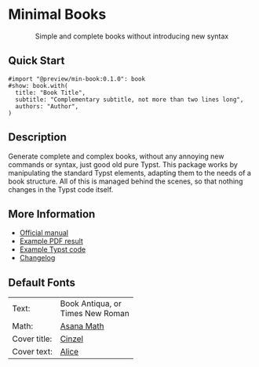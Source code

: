 # Minimal Books

<center>
  Simple and complete books without introducing new syntax
</center>


## Quick Start

```typst
#import "@preview/min-book:0.1.0": book
#show: book.with(
  title: "Book Title",
  subtitle: "Complementary subtitle, not more than two lines long",
  authors: "Author",
)
```


## Description

Generate complete and complex books, without any annoying new commands or syntax,
just good old pure Typst. This package works by manipulating the standard Typst
elements, adapting them to the needs of a book structure. All of this is managed
behind the scenes, so that nothing changes in the Typst code itself.


## More Information

- [Official manual](https://raw.githubusercontent.com/mayconfmelo/min-book/refs/tags/0.1.0/docs/pdf/manual.pdf)
- [Example PDF result](https://raw.githubusercontent.com/mayconfmelo/min-book/refs/tags/0.1.0/docs/pdf/example.pdf)
- [Example Typst code](https://github.com/mayconfmelo/min-book/blob/0.1.0/template/main.typ)
- [Changelog](https://github.com/mayconfmelo/min-book/blob/main/CHANGELOG.md)

## Default Fonts

<table>
  <tr>
    <td>Text:</td>
    <td>Book Antiqua, or<br/>Times New Roman</td>
  </tr>
  <tr>
    <td>Math:</td>
    <td><a href="https://mirrors.ctan.org/fonts/Asana-Math/Asana-Math.otf">
      Asana Math
    </a></td>
  </tr>
  <tr>
    <td>Cover title:</td>
    <td><a href="https://fonts.google.com/specimen/Cinzel">Cinzel</a></td>
  </tr>
  <tr>
    <td>Cover text:</td>
    <td><a href="https://fonts.google.com/specimen/Alice">Alice</a></td>
  </tr>
</table>


